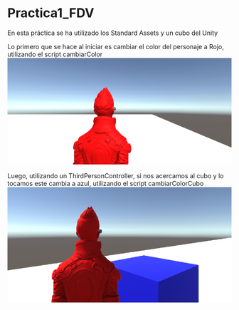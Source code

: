# Practica1_FDV

En esta práctica se ha utilizado los Standard Assets y un cubo del Unity

Lo primero que se hace al iniciar es cambiar el color del personaje a Rojo, utilizando el script cambiarColor
![](./Captura1.PNG)

Luego, utilizando un ThirdPersonController, si nos acercamos al cubo y lo tocamos este cambia a azul, utilizando el script cambiarColorCubo
![](./Captura2.PNG)
